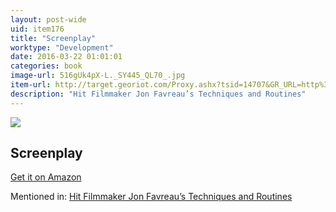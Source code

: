 ```yaml
---
layout: post-wide
uid: item176
title: "Screenplay"
worktype: "Development"
date: 2016-03-22 01:01:01
categories: book
image-url: 516gUk4pX-L._SY445_QL70_.jpg
item-url: http://target.georiot.com/Proxy.ashx?tsid=14707&GR_URL=http%3A%2F%2Fwww.amazon.com%2FScreenplay-Foundations-Screenwriting-Syd-Field-ebook%2Fdp%2FB000S1LAYG%2F
description: "Hit Filmmaker Jon Favreau’s Techniques and Routines"
---
```

<a href="http://target.georiot.com/Proxy.ashx?tsid=14707&GR_URL=http%3A%2F%2Fwww.amazon.com%2FScreenplay-Foundations-Screenwriting-Syd-Field-ebook%2Fdp%2FB000S1LAYG%2F" target="blank"><img src="../../../../img/thumbs/516gUk4pX-L._SY445_QL70_.jpg" class="prod-img"></a>
<h2>Screenplay</h2>
<p><a href="http://target.georiot.com/Proxy.ashx?tsid=14707&GR_URL=http%3A%2F%2Fwww.amazon.com%2FScreenplay-Foundations-Screenwriting-Syd-Field-ebook%2Fdp%2FB000S1LAYG%2F" target="blank">Get it on Amazon</a><p>
<p>Mentioned in: <a href="http://fourhourworkweek.com/2015/04/14/jon-favreau/" target="blank">Hit Filmmaker Jon Favreau’s Techniques and Routines</a></p>
